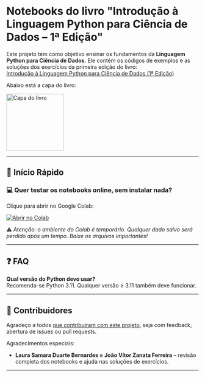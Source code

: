 # Notebooks do livro "Introdução à Linguagem Python para Ciência de Dados – 1ª Edição"

Este projeto tem como objetivo ensinar os fundamentos da **Linguagem Python para Ciência de Dados**. Ele contém os códigos de exemplos e as soluções dos exercícios da primeira edição do livro:  
[Introdução à Linguagem Python para Ciência de Dados (1ª Edição)](https://homl.info/er3)

Abaixo está a capa do livro:

<img src="https://drive.google.com/uc?export=view&id=1STTOH9uV6CbtGBR553gPAAcdpNGVaynq" alt="Capa do livro" width="150"/>

---

## 🚀 Início Rápido

### 💻 Quer testar os notebooks online, sem instalar nada?

Clique para abrir no Google Colab:

[![Abrir no Colab](https://colab.research.google.com/assets/colab-badge.svg)](https://colab.research.google.com/github/carlossantos-iffar/Introducao-Linguagem-Python-para-Ciencia-de-Dados-1-edicao/)

⚠️ *Atenção: o ambiente do Colab é temporário. Qualquer dado salvo será perdido após um tempo. Baixe os arquivos importantes!*

---

## ❓ FAQ

**Qual versão do Python devo usar?**  
Recomenda-se Python 3.11. Qualquer versão ≥ 3.11 também deve funcionar.

---

## 👥 Contribuidores

Agradeço a todos [que contribuíram com este projeto](https://github.com/carlossantos-iffar/Introducao-Linguagem-Python-para-Ciencia-de-Dados-1-edicao/), seja com feedback, abertura de issues ou pull requests.

Agradecimentos especiais:

- **Laura Samara Duarte Bernardes** e **João Vítor Zanata Ferreira** – revisão completa dos notebooks e ajuda nas soluções de exercícios.
  
---
